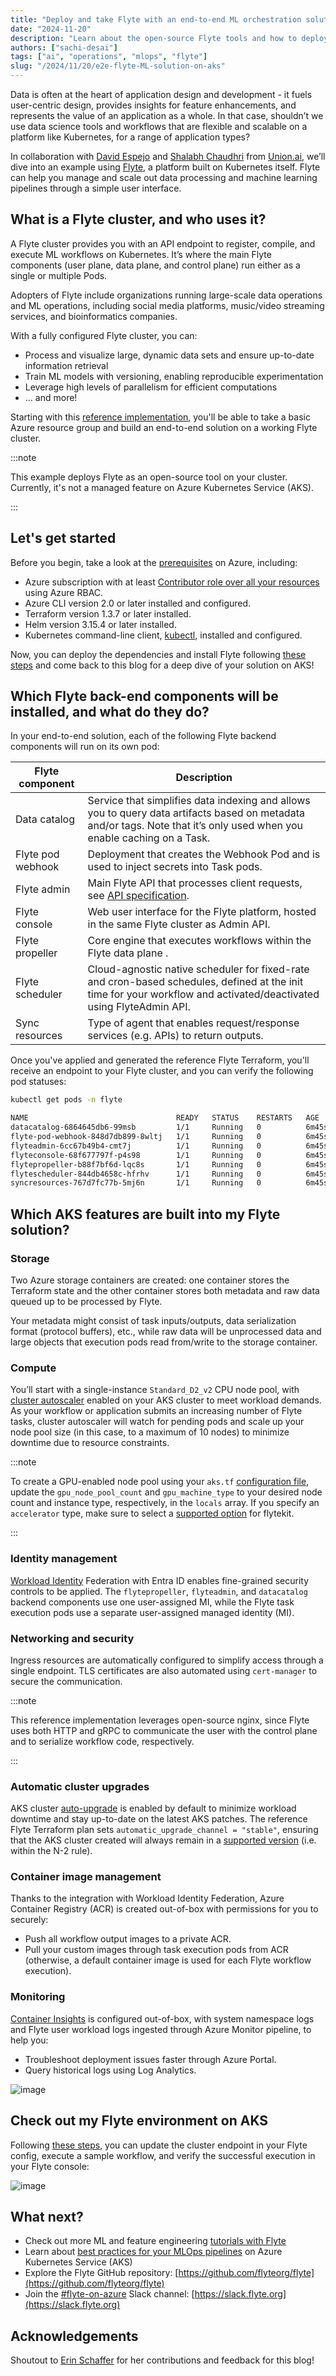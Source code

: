 ```yaml
---
title: "Deploy and take Flyte with an end-to-end ML orchestration solution on AKS"
date: "2024-11-20"
description: "Learn about the open-source Flyte tools and how to deploy them securely on Azure Kubernetes Service (AKS)"
authors: ["sachi-desai"]
tags: ["ai", "operations", "mlops", "flyte"]
slug: "/2024/11/20/e2e-flyte-ML-solution-on-aks"
---
```


Data is often at the heart of application design and development - it fuels user-centric design, provides insights for feature enhancements, and represents the value of an application as a whole. In that case, shouldn’t we use data science tools and workflows that are flexible and scalable on a platform like Kubernetes, for a range of application types?

In collaboration with [David Espejo](https://www.linkedin.com/in/davidmirror/) and [Shalabh Chaudhri](https://www.linkedin.com/in/shalabhchaudhri/) from [Union.ai](https://www.union.ai/), we’ll dive into an example using [Flyte](https://flyte.org/), a platform built on Kubernetes itself. Flyte can help you manage and scale out data processing and machine learning pipelines through a simple user interface.

<!-- truncate -->

## What is a Flyte cluster, and who uses it?

A Flyte cluster provides you with an API endpoint to register, compile, and execute ML workflows on Kubernetes. It’s where the main Flyte components (user plane, data plane, and control plane) run either as a single or multiple Pods.

Adopters of Flyte include organizations running large-scale data operations and ML operations, including social media platforms, music/video streaming services, and bioinformatics companies.

With a fully configured Flyte cluster, you can:

- Process and visualize large, dynamic data sets and ensure up-to-date information retrieval
- Train ML models with versioning, enabling reproducible experimentation
- Leverage high levels of parallelism for efficient computations
- … and more!

Starting with this [reference implementation](https://www.union.ai/blog-post/flyte-on-azure-a-reference-implementation), you'll be able to take a basic Azure resource group and build an end-to-end solution on a working Flyte cluster.

:::note

This example deploys Flyte as an open-source tool on your cluster. Currently, it's not a managed feature on Azure Kubernetes Service (AKS).

:::

## Let's get started

Before you begin, take a look at the [prerequisites](https://github.com/unionai-oss/deploy-flyte/blob/main/environments/azure/flyte-core/README.md#prerequisites) on Azure, including:

- Azure subscription with at least [Contributor role over all your resources](https://learn.microsoft.com/azure/role-based-access-control/built-in-roles/privileged#contributor) using Azure RBAC.
- Azure CLI version 2.0 or later installed and configured.
- Terraform version 1.3.7 or later installed.
- Helm version 3.15.4 or later installed.
- Kubernetes command-line client, [kubectl](https://kubernetes.io/docs/tasks/tools/install-kubectl/), installed and configured.

Now, you can deploy the dependencies and install Flyte following [these steps](https://github.com/unionai-oss/deploy-flyte/blob/main/environments/azure/flyte-core/README.md) and come back to this blog for a deep dive of your solution on AKS!

## Which Flyte back-end components will be installed, and what do they do?

In your end-to-end solution, each of the following Flyte backend components will run on its own pod:

| Flyte component   | Description                                                                                                                                                                       |
| ----------------- | --------------------------------------------------------------------------------------------------------------------------------------------------------------------------------- |
| Data catalog      | Service that simplifies data indexing and allows you to query data artifacts based on metadata and/or tags. Note that it’s only used when you enable caching on a Task.           |
| Flyte pod webhook | Deployment that creates the Webhook Pod and is used to inject secrets into Task pods.                                                                                             |
| Flyte admin       | Main Flyte API that processes client requests, see [API specification](https://docs.flyte.org/en/latest/api/flyteidl/docs/service/service.html#ref-flyteidl-service-admin-proto). |
| Flyte console     | Web user interface for the Flyte platform, hosted in the same Flyte cluster as Admin API.                                                                                         |
| Flyte propeller   | Core engine that executes workflows within the Flyte data plane .                                                                                                                 |
| Flyte scheduler   | Cloud-agnostic native scheduler for fixed-rate and cron-based schedules, defined at the init time for your workflow and activated/deactivated using FlyteAdmin API.               |
| Sync resources    | Type of agent that enables request/response services (e.g. APIs) to return outputs.                                                                                               |

Once you've applied and generated the reference Flyte Terraform, you'll receive an endpoint to your Flyte cluster, and you can verify the following pod statuses:

```bash
kubectl get pods -n flyte

NAME                                 READY   STATUS    RESTARTS   AGE
datacatalog-6864645db6-99msb         1/1     Running   0          6m45s
flyte-pod-webhook-848d7db899-8wltj   1/1     Running   0          6m45s
flyteadmin-6cc67b49b4-cmt7j          1/1     Running   0          6m45s
flyteconsole-68f677797f-p4s98        1/1     Running   0          6m45s
flytepropeller-b88f7bf6d-lqc8s       1/1     Running   0          6m45s
flytescheduler-844db4658c-hfrhv      1/1     Running   0          6m45s
syncresources-767d7fc77b-5mj6n       1/1     Running   0          6m45s
```

## Which AKS features are built into my Flyte solution?

### Storage

Two Azure storage containers are created: one container stores the Terraform state and the other container stores both metadata and raw data queued up to be processed by Flyte.

Your metadata might consist of task inputs/outputs, data serialization format (protocol buffers), etc., while raw data will be unprocessed data and large objects that execution pods read from/write to the storage container.

### Compute

You’ll start with a single-instance `Standard_D2_v2` CPU node pool, with [cluster autoscaler](https://learn.microsoft.com/azure/aks/cluster-autoscaler) enabled on your AKS cluster to meet workload demands. As your workflow or application submits an increasing number of Flyte tasks, cluster autoscaler will watch for pending pods and scale up your node pool size (in this case, to a maximum of 10 nodes) to minimize downtime due to resource constraints.

:::note

To create a GPU-enabled node pool using your `aks.tf` [configuration file](https://github.com/unionai-oss/deploy-flyte/blob/main/environments/azure/flyte-core/aks.tf), update the `gpu_node_pool_count` and `gpu_machine_type` to your desired node count and instance type, respectively, in the `locals` array. If you specify an `accelerator` type, make sure to select a [supported option](https://github.com/flyteorg/flytekit/blob/daeff3f5f0f36a1a9a1f86c5e024d1b76cdfd5cb/flytekit/extras/accelerators.py#L132-L160) for flytekit.

:::

### Identity management

[Workload Identity](https://learn.microsoft.com/azure/aks/workload-identity-overview) Federation with Entra ID enables fine-grained security controls to be applied. The `flytepropeller`, `flyteadmin`, and `datacatalog` backend components use one user-assigned MI, while the Flyte task execution pods use a separate user-assigned managed identity (MI).

### Networking and security

Ingress resources are automatically configured to simplify access through a single endpoint. TLS certificates are also automated using `cert-manager` to secure the communication.

:::note

This reference implementation leverages open-source nginx, since Flyte uses both HTTP and gRPC to communicate the user with the control plane and to serialize workflow code, respectively.

:::

### Automatic cluster upgrades

AKS cluster [auto-upgrade](https://learn.microsoft.com/azure/aks/auto-upgrade-cluster#cluster-auto-upgrade-channels) is enabled by default to minimize workload downtime and stay up-to-date on the latest AKS patches. The reference Flyte Terraform plan sets `automatic_upgrade_channel = "stable"`, ensuring that the AKS cluster created will always remain in a [supported version](https://learn.microsoft.com/azure/aks/auto-upgrade-cluster#best-practices-for-cluster-auto-upgrade) (i.e. within the N-2 rule).

### Container image management

Thanks to the integration with Workload Identity Federation, Azure Container Registry (ACR) is created out-of-box with permissions for you to securely:

- Push all workflow output images to a private ACR.
- Pull your custom images through task execution pods from ACR (otherwise, a default container image is used for each Flyte workflow execution).

### Monitoring

[Container Insights](https://learn.microsoft.com/azure/azure-monitor/containers/container-insights-analyze) is configured out-of-box, with system namespace logs and Flyte user workload logs ingested through Azure Monitor pipeline, to help you:

- Troubleshoot deployment issues faster through Azure Portal.
- Query historical logs using Log Analytics.

![image](flyte-admin-logs-view-log-analytics.png)

## Check out my Flyte environment on AKS

Following [these steps](https://github.com/unionai-oss/deploy-flyte/blob/main/environments/azure/flyte-core/README.md#test-your-deployment), you can update the cluster endpoint in your Flyte config, execute a sample workflow, and verify the successful execution in your Flyte console:

![image](successful-flyte-deployment-on-aks.png)

## What next?

- Check out more ML and feature engineering [tutorials with Flyte](https://docs.flyte.org/en/latest/flytesnacks/tutorials/index.html)
- Learn about [best practices for your MLOps pipelines](https://learn.microsoft.com/azure/aks/best-practices-ml-ops) on Azure Kubernetes Service (AKS)
- Explore the Flyte GitHub repository: [https://github.com/flyteorg/flyte](https://github.com/flyteorg/flyte)
- Join the [#flyte-on-azure](https://slack.flyte.org) Slack channel: [https://slack.flyte.org](https://slack.flyte.org)

## Acknowledgements

Shoutout to [Erin Schaffer](https://www.linkedin.com/in/erin-schaffer-65800215b/) for her contributions and feedback for this blog!
